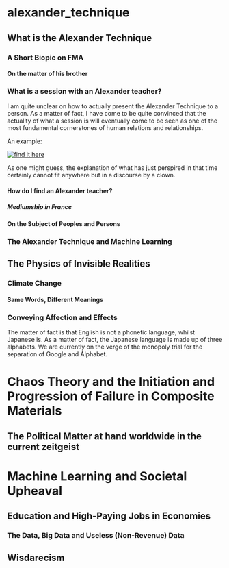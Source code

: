 # alexander_technique

## What is the Alexander Technique

### A Short Biopic on FMA

#### On the matter of his brother

### What is a session with an Alexander teacher?

I am quite unclear on how to actually present the Alexander Technique to a person. As a matter of fact, I have come to be quite convinced that the actuality of what a session is will eventually come to be seen as one of the most fundamental cornerstones of human relations and relationships.

An example:

[![find it here](https://img.youtube.com/vi/nsr2zHH0Dfg/0.jpg)](https://www.youtube.com/watch?v=nsr2zHH0Dfg)

As one might guess, the explanation of what has just perspired in that time certainly cannot fit anywhere but in a discourse by a clown.

#### How do I find an Alexander teacher?

##### Mediumship in France

#### On the Subject of Peoples and Persons

### The Alexander Technique and Machine Learning

## The Physics of Invisible Realities

### Climate Change

#### Same Words, Different Meanings

### Conveying Affection and Effects

The matter of fact is that English is not a phonetic language, whilst Japanese is. As a matter of fact, the Japanese language is made up of three alphabets.
We are currently on the verge of the monopoly trial for the separation of Google and Alphabet.

# Chaos Theory and the Initiation and Progression of Failure in Composite Materials

## The Political Matter at hand worldwide in the current zeitgeist

# Machine Learning and Societal Upheaval

## Education and High-Paying Jobs in Economies

### The Data, Big Data and Useless (Non-Revenue) Data

## Wisdarecism

